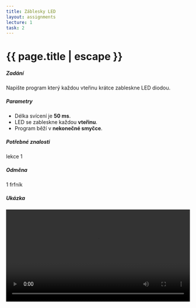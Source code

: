 ```yaml
---
title: Záblesky LED
layout: assignments
lecture: 1
task: 2
---
```


# {{ page.title | escape }}

##### Zadání

Napište program který každou vteřinu krátce zableskne LED diodou.

##### Parametry

- Délka svícení je **50 ms**.
- LED se zableskne každou **vteřinu**.
- Program běží v **nekonečné smyčce**.

##### Potřebné znalosti

lekce 1

##### Odměna

1 frfník

##### Ukázka

<video width="100%" controls>
  <source src="/video/guides/assignments_1_zablesky.mp4" type="video/mp4">
</video>